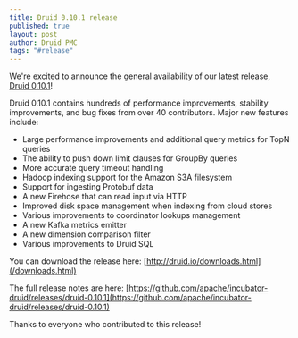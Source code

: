 ```yaml
---
title: Druid 0.10.1 release
published: true
layout: post
author: Druid PMC
tags: "#release"
---
```


We're excited to announce the general availability of our latest release, [Druid 0.10.1](/downloads.html)!

Druid 0.10.1 contains hundreds of performance improvements, stability improvements, and bug fixes from over 40 contributors. Major new features include:

- Large performance improvements and additional query metrics for TopN queries
- The ability to push down limit clauses for GroupBy queries
- More accurate query timeout handling
- Hadoop indexing support for the Amazon S3A filesystem
- Support for ingesting Protobuf data
- A new Firehose that can read input via HTTP
- Improved disk space management when indexing from cloud stores
- Various improvements to coordinator lookups management
- A new Kafka metrics emitter
- A new dimension comparison filter
- Various improvements to Druid SQL


You can download the release here: [http://druid.io/downloads.html](/downloads.html)

The full release notes are here:
[https://github.com/apache/incubator-druid/releases/druid-0.10.1](https://github.com/apache/incubator-druid/releases/druid-0.10.1)

Thanks to everyone who contributed to this release!
